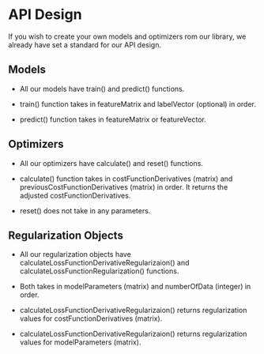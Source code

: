 # API Design

If you wish to create your own models and optimizers rom our library, we already have set a standard for our API design.

## Models

* All our models have train() and predict() functions.

* train() function takes in featureMatrix and labelVector (optional) in order.
  
* predict() function takes in featureMatrix or featureVector.

## Optimizers

* All our optimizers have calculate() and reset() functions.

* calculate() function takes in costFunctionDerivatives (matrix) and previousCostFunctionDerivatives (matrix) in order. It returns the adjusted costFunctionDerivatives.

* reset() does not take in any parameters.

## Regularization Objects

* All our regularization objects have calculateLossFunctionDerivativeRegularizaion() and calculateLossFunctionRegularization() functions.

* Both takes in modelParameters (matrix) and numberOfData (integer) in order.

* calculateLossFunctionDerivativeRegularizaion() returns regularization values for costFunctionDerivatives (matrix).

* calculateLossFunctionDerivativeRegularizaion() returns regularization values for modelParameters (matrix).
